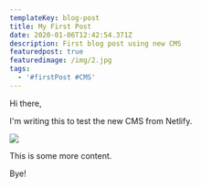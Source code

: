 ```yaml
---
templateKey: blog-post
title: My First Post
date: 2020-01-06T12:42:54.371Z
description: First blog post using new CMS
featuredpost: true
featuredimage: /img/2.jpg
tags:
  - '#firstPost #CMS'
---
```

Hi there,

I'm writing this to test the new CMS from Netlify.

![](/img/2.jpg)

This is some more content.

Bye!
